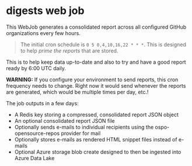 # digests web job

This WebJob generates a consolidated report across all configured GitHub organizations
every few hours.

> The initial cron schedule is `0 5 0,4,10,16,22 * * *`. This is designed to help _prime the reports_ that are stored.

This is to help keep data up-to-date and also to try and have a good report ready by 6:00 UTC daily.

__WARNING:__ If you configure your environment to send reports, this cron frequency needs to change. Right now it would send whenever the reports are generated, which would be multiple times per day, etc.!

The job outputs in a few days:

- A Redis key storing a compressed, consolidated report JSON object
- An optional consolidated report JSON file
- Optionally sends e-mails to individual recipients using the ospo-opensource-repos provider for mail
- Optionally stores e-mails as rendered HTML snippet files instead of e-mails
- Optional Azure storage blob create designed to then be ingested into Azure Data Lake